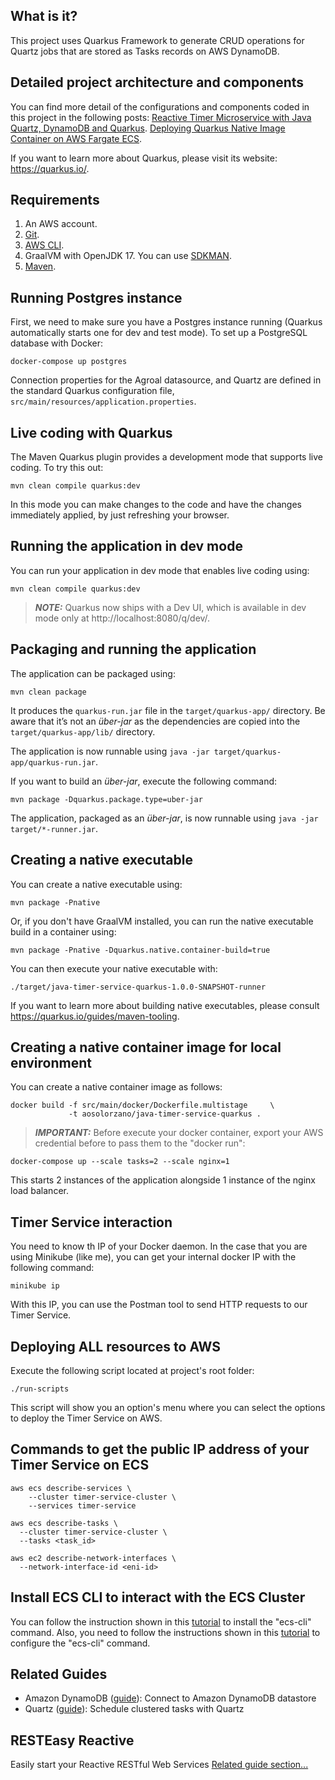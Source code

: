 ## What is it?
This project uses Quarkus Framework to generate CRUD operations for Quartz jobs that are stored as Tasks records on AWS DynamoDB.

## Detailed project architecture and components
You can find more detail of the configurations and components coded in this project in the following posts:
[Reactive Timer Microservice with Java Quartz, DynamoDB and Quarkus](https://aosolorzano.medium.com/reactive-timer-microservice-with-java-quartz-dynamodb-and-quarkus-bb4cf6e0dc23).
[Deploying Quarkus Native Image Container on AWS Fargate ECS]().

If you want to learn more about Quarkus, please visit its website: https://quarkus.io/.

## Requirements
1. An AWS account.
2. [Git](https://git-scm.com/downloads).
3. [AWS CLI](https://docs.aws.amazon.com/cli/latest/userguide/getting-started-install.html).
4. GraalVM with OpenJDK 17. You can use [SDKMAN](https://sdkman.io/install).
5. [Maven](https://maven.apache.org/download.cgi).

## Running Postgres instance
First, we need to make sure you have a Postgres instance running (Quarkus automatically starts one for dev and test mode). To set up a PostgreSQL database with Docker:
```
docker-compose up postgres
```
Connection properties for the Agroal datasource, and Quartz are defined in the standard Quarkus configuration file,
`src/main/resources/application.properties`.

## Live coding with Quarkus
The Maven Quarkus plugin provides a development mode that supports
live coding. To try this out:
```
mvn clean compile quarkus:dev
```
In this mode you can make changes to the code and have the changes immediately applied, by just refreshing your browser.

## Running the application in dev mode
You can run your application in dev mode that enables live coding using:
```
mvn clean compile quarkus:dev
```
> **_NOTE:_**  Quarkus now ships with a Dev UI, which is available in dev mode only at http://localhost:8080/q/dev/.

## Packaging and running the application
The application can be packaged using:
```
mvn clean package
```
It produces the `quarkus-run.jar` file in the `target/quarkus-app/` directory.
Be aware that it’s not an _über-jar_ as the dependencies are copied into the `target/quarkus-app/lib/` directory.

The application is now runnable using `java -jar target/quarkus-app/quarkus-run.jar`.

If you want to build an _über-jar_, execute the following command:
```
mvn package -Dquarkus.package.type=uber-jar
```
The application, packaged as an _über-jar_, is now runnable using `java -jar target/*-runner.jar`.

## Creating a native executable
You can create a native executable using: 
```
mvn package -Pnative
```
Or, if you don't have GraalVM installed, you can run the native executable build in a container using: 
```
mvn package -Pnative -Dquarkus.native.container-build=true
```
You can then execute your native executable with: 
```
./target/java-timer-service-quarkus-1.0.0-SNAPSHOT-runner
```
If you want to learn more about building native executables, please consult https://quarkus.io/guides/maven-tooling.

## Creating a native container image for local environment
You can create a native container image as follows:
```
docker build -f src/main/docker/Dockerfile.multistage     \
             -t aosolorzano/java-timer-service-quarkus .
```
> **_IMPORTANT:_** Before execute your docker container, export your AWS credential before to pass them to the "docker run":
```
docker-compose up --scale tasks=2 --scale nginx=1
```
This starts 2 instances of the application alongside 1 instance of the nginx load balancer.

## Timer Service interaction
You need to know th IP of your Docker daemon. In the case that you are using Minikube (like me), you can get your internal docker IP with the following command:
```
minikube ip
```
With this IP, you can use the Postman tool to send HTTP requests to our Timer Service.

## Deploying ALL resources to AWS
Execute the following script located at project's root folder:
```
./run-scripts
```
This script will show you an option's menu where you can select the options to deploy the Timer Service on AWS.

## Commands to get the public IP address of your Timer Service on ECS
```
aws ecs describe-services \
    --cluster timer-service-cluster \
    --services timer-service
```
```
aws ecs describe-tasks \
  --cluster timer-service-cluster \
  --tasks <task_id>
```
```
aws ec2 describe-network-interfaces \
  --network-interface-id <eni-id>
```

## Install ECS CLI to interact with the ECS Cluster 
You can follow the instruction shown in this [tutorial](https://docs.aws.amazon.com/AmazonECS/latest/developerguide/ECS_CLI_installation.html) to install the "ecs-cli" command.
Also, you need to follow the instructions shown in this [tutorial](https://docs.aws.amazon.com/AmazonECS/latest/developerguide/ECS_CLI_Configuration.html) to configure the "ecs-cli" command.

## Related Guides
- Amazon DynamoDB ([guide](https://quarkiverse.github.io/quarkiverse-docs/quarkus-amazon-services/dev/amazon-dynamodb.html)): Connect to Amazon DynamoDB datastore
- Quartz ([guide](https://quarkus.io/guides/quartz)): Schedule clustered tasks with Quartz

## RESTEasy Reactive
Easily start your Reactive RESTful Web Services
[Related guide section...](https://quarkus.io/guides/getting-started-reactive#reactive-jax-rs-resources)
